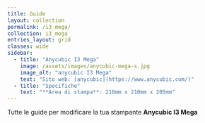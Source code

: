 ```yaml
---
title: Guide
layout: collection
permalink: /i3_mega/
collection: i3_mega
entries_layout: grid
classes: wide
sidebar:
  - title: "Anycubic I3 Mega"
    image: /assets/images/anycubic-mega-s.jpg
    image_alt: "anycubic I3 Mega"
    text: "Sito web: [anycubic](https://www.anycubic.com/)"
  - title: "Specifiche"
    text: "**Area di stampa**: 210mm x 210mm x 205mm"
---
```


Tutte le guide per modificare la tua stampante **Anycubic I3 Mega**